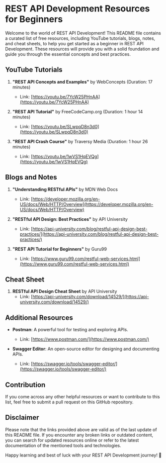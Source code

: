 # REST API Development Resources for Beginners

Welcome to the world of REST API Development! This README file contains a curated list of free resources, including YouTube tutorials, blogs, notes, and cheat sheets, to help you get started as a beginner in REST API Development. These resources will provide you with a solid foundation and guide you through the essential concepts and best practices.

## YouTube Tutorials

1. **"REST API Concepts and Examples"** by WebConcepts (Duration: 17 minutes)
   - Link: [https://youtu.be/7YcW25PHnAA](https://youtu.be/7YcW25PHnAA)

2. **"REST API Tutorial"** by FreeCodeCamp.org (Duration: 1 hour 14 minutes)
   - Link: [https://youtu.be/SLwpqD8n3d0](https://youtu.be/SLwpqD8n3d0)

3. **"REST API Crash Course"** by Traversy Media (Duration: 1 hour 26 minutes)
   - Link: [https://youtu.be/1wVS1HqEVQg](https://youtu.be/1wVS1HqEVQg)

## Blogs and Notes

1. **"Understanding RESTful APIs"** by MDN Web Docs
   - Link: [https://developer.mozilla.org/en-US/docs/Web/HTTP/Overview](https://developer.mozilla.org/en-US/docs/Web/HTTP/Overview)

2. **"RESTful API Design: Best Practices"** by API University
   - Link: [https://api-university.com/blog/restful-api-design-best-practices/](https://api-university.com/blog/restful-api-design-best-practices/)

3. **"REST API Tutorial for Beginners"** by Guru99
   - Link: [https://www.guru99.com/restful-web-services.html](https://www.guru99.com/restful-web-services.html)

## Cheat Sheet

1. **RESTful API Design Cheat Sheet** by API University
   - Link: [https://api-university.com/download/14529/](https://api-university.com/download/14529/)

## Additional Resources

- **Postman**: A powerful tool for testing and exploring APIs.
  - Link: [https://www.postman.com/](https://www.postman.com/)

- **Swagger Editor**: An open-source editor for designing and documenting APIs.
  - Link: [https://swagger.io/tools/swagger-editor/](https://swagger.io/tools/swagger-editor/)

## Contribution

If you come across any other helpful resources or want to contribute to this list, feel free to submit a pull request on this GitHub repository.

## Disclaimer

Please note that the links provided above are valid as of the last update of this README file. If you encounter any broken links or outdated content, you can search for updated resources online or refer to the latest documentation of the mentioned tools and technologies.

Happy learning and best of luck with your REST API Development journey! 🚀